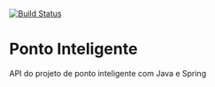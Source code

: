 [![Build Status](https://travis-ci.org/romuloquinteiro/ponto-eletronico-api.svg?branch=master)](https://travis-ci.org/romuloquinteiro/ponto-eletronico-api)
# Ponto Inteligente
API do projeto de ponto inteligente com Java e Spring
